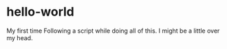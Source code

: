 # hello-world
My first time
Following a script while doing all of this.  I might be a little over my head.
